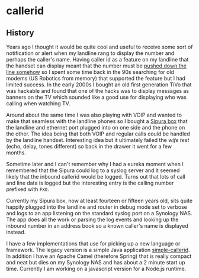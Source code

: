 # callerid

## History
Years ago I thought it would be quite cool and useful to receive some sort of notification or alert when my landline rang to display the number and perhaps the caller's name.  Having caller id as a feature on my landline that the handset can display meant that the number must be  [pushed down the line somehow](https://en.wikipedia.org/wiki/Caller_ID) so I spent some time back in the 90s searching for old modems (US Robotics from memory) that supported the feature but I had limited success.  In the early 2000s I bought an old first generation TiVo that was hackable and found that one of the hacks was to display messages as banners on the TV which sounded like a good use for displaying who was calling when watching TV.

Around about the same time I was also playing with VOIP and wanted to make that seamless with the landline phones so I bought a [Sipura box](https://www.voip-info.org/sipura-3000/) that the landline and ethernet port plugged into on one side and the phone on the other.  The idea being that both VOIP and regular calls could be handled by the landline handset.  Interesting idea but it ultimately failed the _wife test_ (echo, delay, tones different) so back in the drawer it went for a few months.

Sometime later and I can't remember why I had a eureka moment when I remembered that the Sipura could log to a syslog server and it seemed likely that the inbound callerid would be logged.  Turns out that lots of call and line data is logged but the interesting entry is the calling number prefixed with `FXO`.

Currently my Sipura box, now at least fourteen or fifteen years old, sits quite happily plugged into the landline and router in debug mode set to verbose and logs to an app listening on the standard syslog port on a Synology NAS.  The app does all the work or parsing the log events and looking up the inbound number in an address book so a known caller's name is displayed instead.

I have a few implementations that use for picking up a new language or framework.  The legacy version is a simple Java application [simple-callerid](https://github.com/eharrow/callerid/tree/master/simple-callerid).  In addition I have an Apache Camel (therefore Spring) that is really compact and neat but dies on my Synology NAS and has about a 2 minute start up time.  Currently I am working on a javascript version for a Node.js runtime.
